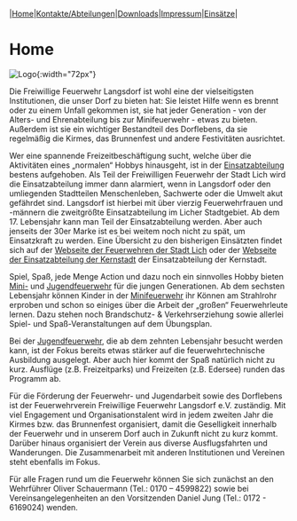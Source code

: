 |[Home](index.md)|[Kontakte/Abteilungen](kontakte.md)|[Downloads](downloads.md)|[Impressum](impressum.md)|[Einsätze](https://feuerwehr.lich.de/einsaetze)|

# Home 

![Logo](img/LogoFFwLangsdorf.png){:width="72px"}

Die Freiwillige Feuerwehr Langsdorf ist wohl eine der vielseitigsten Institutionen, die unser Dorf zu bieten hat: Sie leistet Hilfe wenn es brennt oder zu einem Unfall gekommen ist, sie hat jeder Generation - von der Alters- und Ehrenabteilung bis zur Minifeuerwehr - etwas zu bieten. Außerdem ist sie ein wichtiger Bestandteil des Dorflebens, da sie regelmäßig die Kirmes, das Brunnenfest und andere Festivitäten ausrichtet.

Wer eine spannende Freizeitbeschäftigung sucht, welche über die Aktivitäten eines „normalen“ Hobbys hinausgeht, ist in der <a href="https://feuerwehr.lich.de/abteilungen/langsdorf">Einsatzabteilung</a> bestens aufgehoben. Als Teil der Freiwilligen Feuerwehr der Stadt Lich wird die Einsatzabteilung immer dann alarmiert, wenn in Langsdorf oder den umliegenden Stadtteilen Menschenleben, Sachwerte oder die Umwelt akut gefährdet sind. Langsdorf ist hierbei mit über vierzig Feuerwehrfrauen und -männern die zweitgrößte Einsatzabteilung im Licher Stadtgebiet. Ab dem 17. Lebensjahr kann man Teil der Einsatzabteilung werden. Aber auch jenseits der 30er Marke ist es bei weitem noch nicht zu spät, um Einsatzkraft zu werden. Eine Übersicht zu den bisherigen Einsätzten findet sich auf der [Webseite der Feuerwehren der Stadt Lich](https://feuerwehr.lich.de/einsaetze) oder der [Webseite der Einsatzabteilung der Kernstadt](https://ffw-lich.de/einsaetze.html) der Einsatzabteilung der Kernstadt.

Spiel, Spaß, jede Menge Action und dazu noch ein sinnvolles Hobby bieten <a href="https://feuerwehr.lich.de/mf-langsdorf">Mini-</a> und <a href="https://feuerwehr.lich.de/jf-langsdorf">Jugendfeuerwehr</a> für die jungen Generationen. Ab dem sechsten Lebensjahr können Kinder in der <a href="https://feuerwehr.lich.de/mf-langsdorf">Minifeuerwehr</a> ihr Können am Strahlrohr erproben und schon so einiges über die Arbeit der „großen“ Feuerwehrleute lernen. Dazu stehen noch Brandschutz- & Verkehrserziehung sowie allerlei Spiel- und Spaß-Veranstaltungen auf dem Übungsplan.

Bei der <a href="https://feuerwehr.lich.de/jf-langsdorf">Jugendfeuerwehr</a>, die ab dem zehnten Lebensjahr besucht werden kann, ist der Fokus bereits etwas stärker auf die feuerwehrtechnische Ausbildung ausgelegt. Aber auch hier kommt der Spaß natürlich nicht zu kurz. Ausflüge (z.B. Freizeitparks) und Freizeiten (z.B. Edersee) runden das Programm ab.

Für die Förderung der Feuerwehr- und Jugendarbeit sowie des Dorflebens ist der Feuerwehrverein Freiwillige Feuerwehr Langsdorf e.V. zuständig. Mit viel Engagement und Organisationstalent wird in jedem zweiten Jahr die Kirmes bzw. das Brunnenfest organisiert, damit die Geselligkeit innerhalb der Feuerwehr und in unserem Dorf auch in Zukunft nicht zu kurz kommt. Darüber hinaus organisiert der Verein aus diverse Ausflugsfahrten und Wanderungen. Die Zusammenarbeit mit anderen Institutionen und Vereinen steht ebenfalls im Fokus.

Für alle Fragen rund um die Feuerwehr können Sie sich zunächst an den Wehrführer Oliver Schauermann (Tel.: 0170 – 4599822) sowie bei Vereinsangelegenheiten an den Vorsitzenden Daniel Jung (Tel.: 0172 - 6169024) wenden.
